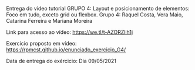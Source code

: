 Entrega do vídeo tutorial GRUPO 4: Layout e posicionamento de elementos: Foco em tudo, exceto grid ou flexbox.
Grupo 4: Raquel Costa, Vera Maio, Catarina Ferreira e Mariana Moreira

Link para acesso ao vídeo: https://we.tl/t-AZORZlih1j

Exercício proposto em vídeo: https://rpmcst.github.io/enunciado_exercicio_G4/


Data de entrega do exércicio: Dia 09/05/2021
